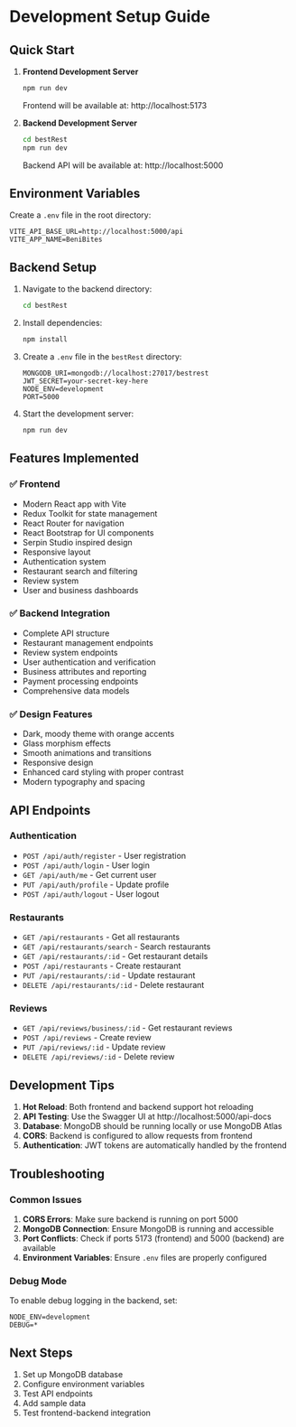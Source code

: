 # Development Setup Guide

## Quick Start

1. **Frontend Development Server**
   ```bash
   npm run dev
   ```
   Frontend will be available at: http://localhost:5173

2. **Backend Development Server**
   ```bash
   cd bestRest
   npm run dev
   ```
   Backend API will be available at: http://localhost:5000

## Environment Variables

Create a `.env` file in the root directory:
```env
VITE_API_BASE_URL=http://localhost:5000/api
VITE_APP_NAME=BeniBites
```

## Backend Setup

1. Navigate to the backend directory:
   ```bash
   cd bestRest
   ```

2. Install dependencies:
   ```bash
   npm install
   ```

3. Create a `.env` file in the `bestRest` directory:
   ```env
   MONGODB_URI=mongodb://localhost:27017/bestrest
   JWT_SECRET=your-secret-key-here
   NODE_ENV=development
   PORT=5000
   ```

4. Start the development server:
   ```bash
   npm run dev
   ```

## Features Implemented

### ✅ Frontend
- Modern React app with Vite
- Redux Toolkit for state management
- React Router for navigation
- React Bootstrap for UI components
- Serpin Studio inspired design
- Responsive layout
- Authentication system
- Restaurant search and filtering
- Review system
- User and business dashboards

### ✅ Backend Integration
- Complete API structure
- Restaurant management endpoints
- Review system endpoints
- User authentication and verification
- Business attributes and reporting
- Payment processing endpoints
- Comprehensive data models

### ✅ Design Features
- Dark, moody theme with orange accents
- Glass morphism effects
- Smooth animations and transitions
- Responsive design
- Enhanced card styling with proper contrast
- Modern typography and spacing

## API Endpoints

### Authentication
- `POST /api/auth/register` - User registration
- `POST /api/auth/login` - User login
- `GET /api/auth/me` - Get current user
- `PUT /api/auth/profile` - Update profile
- `POST /api/auth/logout` - User logout

### Restaurants
- `GET /api/restaurants` - Get all restaurants
- `GET /api/restaurants/search` - Search restaurants
- `GET /api/restaurants/:id` - Get restaurant details
- `POST /api/restaurants` - Create restaurant
- `PUT /api/restaurants/:id` - Update restaurant
- `DELETE /api/restaurants/:id` - Delete restaurant

### Reviews
- `GET /api/reviews/business/:id` - Get restaurant reviews
- `POST /api/reviews` - Create review
- `PUT /api/reviews/:id` - Update review
- `DELETE /api/reviews/:id` - Delete review

## Development Tips

1. **Hot Reload**: Both frontend and backend support hot reloading
2. **API Testing**: Use the Swagger UI at http://localhost:5000/api-docs
3. **Database**: MongoDB should be running locally or use MongoDB Atlas
4. **CORS**: Backend is configured to allow requests from frontend
5. **Authentication**: JWT tokens are automatically handled by the frontend

## Troubleshooting

### Common Issues

1. **CORS Errors**: Make sure backend is running on port 5000
2. **MongoDB Connection**: Ensure MongoDB is running and accessible
3. **Port Conflicts**: Check if ports 5173 (frontend) and 5000 (backend) are available
4. **Environment Variables**: Ensure `.env` files are properly configured

### Debug Mode

To enable debug logging in the backend, set:
```env
NODE_ENV=development
DEBUG=*
```

## Next Steps

1. Set up MongoDB database
2. Configure environment variables
3. Test API endpoints
4. Add sample data
5. Test frontend-backend integration 